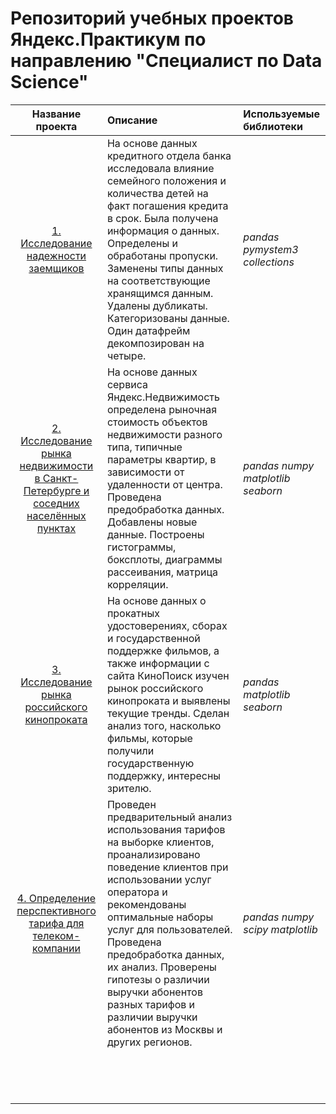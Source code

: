 # Репозиторий учебных проектов Яндекс.Практикум по направлению "Специалист по Data Science" 
| Название проекта | Описание | Используемые библиотеки |
| :---------: | :--------------------- |:--------------|
|[1. Исследование надежности заемщиков](https://github.com/TaniaKubar/Yandex-Practicum/tree/main/1_creditworthiness_research)| На основе данных кредитного отдела банка исследовала влияние семейного положения и количества детей на факт погашения кредита в срок. Была получена информация о данных. Определены и обработаны пропуски. Заменены типы данных на соответствующие хранящимся данным. Удалены дубликаты. Категоризованы данные. Один датафрейм декомпозирован на четыре.| *pandas pymystem3 collections*
|[2. Исследование рынка недвижимости в Санкт-Петербурге и соседних населённых пунктах](https://github.com/TaniaKubar/Yandex-Practicum/tree/main/2_real_estate_research)| На основе данных сервиса Яндекс.Недвижимость определена рыночная стоимость объектов недвижимости разного типа, типичные параметры квартир, в зависимости от удаленности от центра. Проведена предобработка данных. Добавлены новые данные. Построены гистограммы, боксплоты, диаграммы рассеивания, матрица корреляции.| *pandas numpy matplotlib seaborn*
|[3. Исследование рынка российского кинопроката](https://github.com/TaniaKubar/Yandex-Practicum/tree/main/3_film_distribution_research)| На основе данных о прокатных удостоверениях, сборах и государственной поддержке фильмов, а также информации с сайта КиноПоиск изучен рынок российского кинопроката и выявлены текущие тренды. Сделан анализ того, насколько  фильмы, которые получили государственную поддержку, интересны зрителю. | *pandas matplotlib seaborn*
|[4. Определение перспективного тарифа для телеком-компании](https://github.com/TaniaKubar/Yandex-Practicum/tree/main/4_tariffs_research)| Проведен предварительный анализ использования тарифов на выборке клиентов, проанализировано поведение клиентов при использовании услуг оператора и рекомендованы оптимальные наборы услуг для пользователей. Проведена предобработка данных, их анализ. Проверены гипотезы о различии выручки абонентов разных тарифов и различии выручки абонентов из Москвы и других регионов.| *pandas numpy scipy matplotlib*
|[]()||
|[]()||
|[]()||
|[]()||
|[]()||
|[]()||
|[]()||
|[]()||
|[]()||
|[]()||
|[]()||
|[]()||
|[]()||
|[]()||
